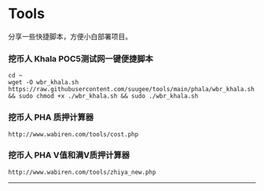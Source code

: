 # Tools
分享一些快捷脚本，方便小白部署项目。


### 挖币人 Khala POC5测试网一键便捷脚本

```
cd ~
wget -O wbr_khala.sh https://raw.githubusercontent.com/suugee/tools/main/phala/wbr_khala.sh && sudo chmod +x ./wbr_khala.sh && sudo ./wbr_khala.sh
```
### 挖币人 PHA 质押计算器
```
http://www.wabiren.com/tools/cost.php
```
### 挖币人 PHA V值和满V质押计算器
```
http://www.wabiren.com/tools/zhiya_new.php
```
--------------------------------------------------------------------

